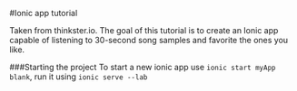 #Ionic app tutorial

Taken from thinkster.io. The goal of this tutorial is to create an Ionic app capable of listening to 30-second song samples 
and favorite the ones you like.

###Starting the project
To start a new ionic app use `ionic start myApp blank`, run it using `ionic serve --lab`
